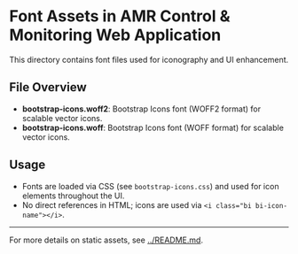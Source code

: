 # Font Assets in AMR Control & Monitoring Web Application

This directory contains font files used for iconography and UI enhancement.

## File Overview

- **bootstrap-icons.woff2**: Bootstrap Icons font (WOFF2 format) for scalable vector icons.
- **bootstrap-icons.woff**: Bootstrap Icons font (WOFF format) for scalable vector icons.

## Usage

- Fonts are loaded via CSS (see `bootstrap-icons.css`) and used for icon elements throughout the UI.
- No direct references in HTML; icons are used via `<i class="bi bi-icon-name"></i>`.

---

For more details on static assets, see [../README.md](../README.md).
